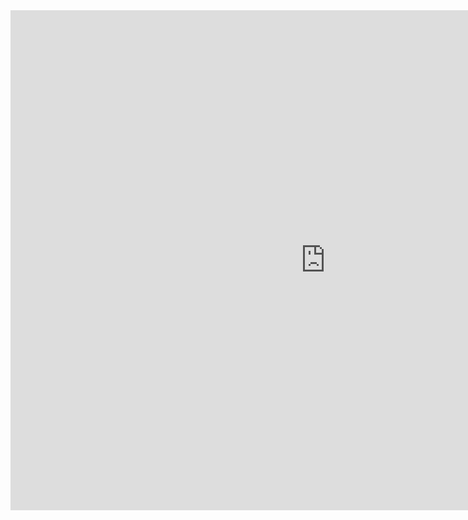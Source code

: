 <iframe height="800px" width="200%" frameborder="no" src="https://baseballstats97.shinyapps.io/PitcherComparer/"> </iframe>